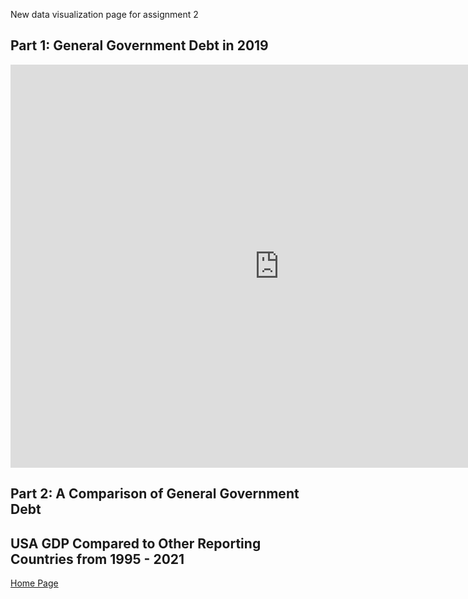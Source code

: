 New data visualization page for assignment 2

## Part 1: General Government Debt in 2019
<iframe src="https://data.oecd.org/chart/6Ojx" width="860" height="645" style="border: 0" mozallowfullscreen="true" webkitallowfullscreen="true" allowfullscreen="true"><a href="https://data.oecd.org/chart/6Ojx" target="_blank">OECD Chart: General government debt, Total, % of GDP, Annual, 2019</a></iframe>

## Part 2: A Comparison of General Government Debt

<div class="flourish-embed flourish-chart" data-src="visualisation/11161068"><script src="https://public.flourish.studio/resources/embed.js"></script></div>

## USA GDP Compared to Other Reporting Countries from 1995 - 2021

<div class="flourish-embed flourish-chart" data-src="visualisation/11161890"><script src="https://public.flourish.studio/resources/embed.js"></script></div>

[Home Page]( https://cblue19.github.io/Casaus-Portfolio/)

